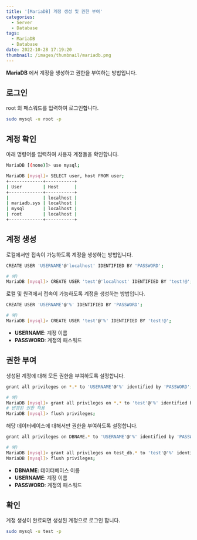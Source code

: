 ```yaml
---
title: '[MariaDB] 계정 생성 및 권한 부여'
categories:
  - Server
  - Database
tags:
  - MariaDB
  - Database
date: 2022-10-28 17:19:20
thumbnail: /images/thumbnail/mariadb.png
---
```


**MariaDB** 에서 계정을 생성하고 권한을 부여하는 방법입니다.

## 로그인

root 의 패스워드를 입력하여 로그인합니다.

```bash
sudo mysql -u root -p
```

## 계정 확인

아래 명령어를 입력하여 사용자 계정들을 확인합니다.

```bash
MariaDB [(none)]> use mysql;

MariaDB [mysql]> SELECT user, host FROM user;
+-------------+-----------+
| User        | Host      |
+-------------+-----------+
|             | localhost |
| mariadb.sys | localhost |
| mysql       | localhost |
| root        | localhost |
+-------------+-----------+
```

## 계정 생성

로컬에서만 접속이 가능하도록 계정을 생성하는 방법입니다.

```bash
CREATE USER 'USERNAME'@'localhost' IDENTIFIED BY 'PASSWORD';

# 예)
MariaDB [mysql]> CREATE USER 'test'@'localhost' IDENTIFIED BY 'test!@';
```

로컬 및 원격에서 접속이 가능하도록 계정을 생성하는 방법입니다.

```bash
CREATE USER 'USERNAME'@'%' IDENTIFIED BY 'PASSWORD';

# 예)
MariaDB [mysql]> CREATE USER 'test'@'%' IDENTIFIED BY 'test!@';
```

- **USERNAME**: 계정 이름
- **PASSWORD**: 계정의 패스워드

## 권한 부여

생성된 계정에 대해 모든 권한을 부여하도록 설정합니다.

```bash
grant all privileges on *.* to 'USERNAME'@'%' identified by 'PASSWORD';

# 예)
MariaDB [mysql]> grant all privileges on *.* to 'test'@'%' identified by 'test!@';
# 변경된 권한 적용
MariaDB [mysql]> flush privileges;
```

해당 데이터베이스에 대해서만 권한을 부여하도록 설정합니다.

```bash
grant all privileges on DBNAME.* to 'USERNAME'@'%' identified by 'PASSWORD';

# 예)
MariaDB [mysql]> grant all privileges on test_db.* to 'test'@'%' identified by 'test!@';
MariaDB [mysql]> flush privileges;
```

- **DBNAME**: 데이터베이스 이름
- **USERNAME**: 계정 이름
- **PASSWORD**: 계정의 패스워드

## 확인

계정 생성이 완료되면 생성된 계정으로 로그인 합니다.

```bash
sudo mysql -u test -p
```
